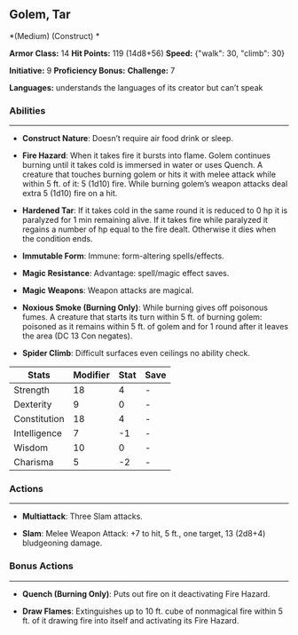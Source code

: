 ## Golem, Tar
*(Medium) (Construct) *

**Armor Class:** 14
**Hit Points:** 119 (14d8+56)
**Speed:** {"walk": 30, "climb": 30}

**Initiative:** 9
**Proficiency Bonus:**
**Challenge:** 7

**Languages:** understands the languages of its creator but can’t speak

### Abilities
 --- 
- **Construct Nature**: Doesn’t require air food drink or sleep.

- **Fire Hazard**: When it takes fire it bursts into flame. Golem continues burning until it takes cold is immersed in water or uses Quench. A creature that touches burning golem or hits it with melee attack while within 5 ft. of it: 5 (1d10) fire. While burning golem’s weapon attacks deal extra 5 (1d10) fire on a hit.

- **Hardened Tar**: If it takes cold in the same round it is reduced to 0 hp it is paralyzed for 1 min remaining alive. If it takes fire while paralyzed it regains a number of hp equal to the fire dealt. Otherwise it dies when the condition ends.

- **Immutable Form**: Immune: form-altering spells/effects.

- **Magic Resistance**: Advantage: spell/magic effect saves.

- **Magic Weapons**: Weapon attacks are magical.

- **Noxious Smoke (Burning Only)**: While burning gives off poisonous fumes. A creature that starts its turn within 5 ft. of burning golem: poisoned as it remains within 5 ft. of golem and for 1 round after it leaves the area (DC 13 Con negates).

- **Spider Climb**: Difficult surfaces even ceilings no ability check.



| Stats | Modifier | Stat | Save
| ---- | ---- | ---- | ---- |
| Strength | 18 | 4 | - |
| Dexterity | 9 | 0 | - |
| Constitution | 18 | 4 | - |
| Intelligence | 7 | -1 | - |
| Wisdom | 10 | 0 | - |
| Charisma | 5 | -2 | - |

### Actions
 --- 
- **Multiattack**: Three Slam attacks.

- **Slam**: Melee Weapon Attack: +7 to hit, 5 ft., one target, 13 (2d8+4) bludgeoning damage.

### Bonus Actions
 --- 
- **Quench (Burning Only)**: Puts out fire on it deactivating Fire Hazard.

- **Draw Flames**: Extinguishes up to 10 ft. cube of nonmagical fire within 5 ft. of it drawing fire into itself and activating its Fire Hazard.

